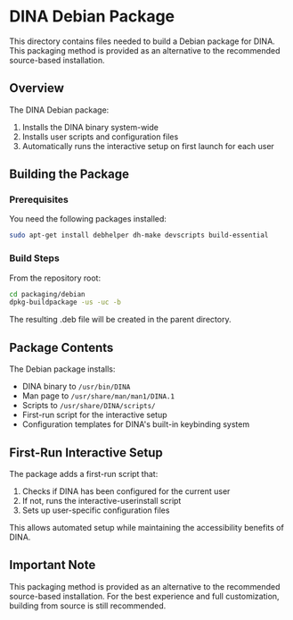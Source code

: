 # DINA Debian Package

This directory contains files needed to build a Debian package for DINA. This packaging method is provided as an alternative to the recommended source-based installation.

## Overview

The DINA Debian package:
1. Installs the DINA binary system-wide
2. Installs user scripts and configuration files
3. Automatically runs the interactive setup on first launch for each user

## Building the Package

### Prerequisites

You need the following packages installed:
```sh
sudo apt-get install debhelper dh-make devscripts build-essential
```

### Build Steps

From the repository root:
```sh
cd packaging/debian
dpkg-buildpackage -us -uc -b
```

The resulting .deb file will be created in the parent directory.

## Package Contents

The Debian package installs:
- DINA binary to `/usr/bin/DINA`
- Man page to `/usr/share/man/man1/DINA.1`
- Scripts to `/usr/share/DINA/scripts/`
- First-run script for the interactive setup
- Configuration templates for DINA's built-in keybinding system

## First-Run Interactive Setup

The package adds a first-run script that:
1. Checks if DINA has been configured for the current user
2. If not, runs the interactive-userinstall script
3. Sets up user-specific configuration files

This allows automated setup while maintaining the accessibility benefits of DINA.

## Important Note

This packaging method is provided as an alternative to the recommended source-based installation. For the best experience and full customization, building from source is still recommended.